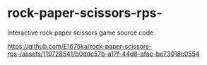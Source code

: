 # rock-paper-scissors-rps-
Interactive rock paper scissors game source code 


https://github.com/E1675ka/rock-paper-scissors-rps-/assets/119728541/b0ddc57b-a17f-44d8-afae-be73018c0554

